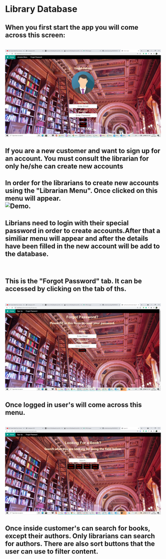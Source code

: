 <h1>Library Database</h1>
<h2>When you first start the app you will come across this screen:</h2>
<br>
<img src="images/loginDemo.png" alt="Demo">
</br>
<h2>If you are a new customer and want to sign up for an account. You must consult the librarian for only he/she can create new accounts

<h2>In order for the librarians to create new accounts using the "Librarian Menu". Once clicked on this menu will appear.
<br>
<img src="images/librarianDemo" alt="Demo">.
<br>
<h2>Librians need to login with their special password in order to create accounts.After that a similiar menu will appear and after the details have been filled in the new account will be add to the database.</h2>
<br>
<h2>This is the "Forgot Password" tab. It can be accessed by clicking on the tab of ths.</h2>
<br>
<img src="images/forgotDemo.png" alt="Demo">
</br>
<h2> Once logged in user's will come across this menu.</h2>
<br>
<img src="images/signIn.png" alt="Demo">
<br>
<h2>Once inside customer's can search for books, except their authors. Only librarians can search for authors. There are also sort buttons that the user can use to filter content.

